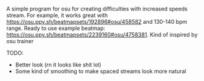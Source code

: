 A simple program for osu for creating difficulties with increased speeds stream. For example, it works great with https://osu.ppy.sh/beatmapsets/192896#osu/458582 and 130-140 bpm range. 
Ready to use example beatmap: https://osu.ppy.sh/beatmapsets/2239160#osu/4758381. Kind of inspired by osu trainer

TODO:
- Better look (rn it looks like shit lol)
- Some kind of smoothing to make spaced streams look more natural
